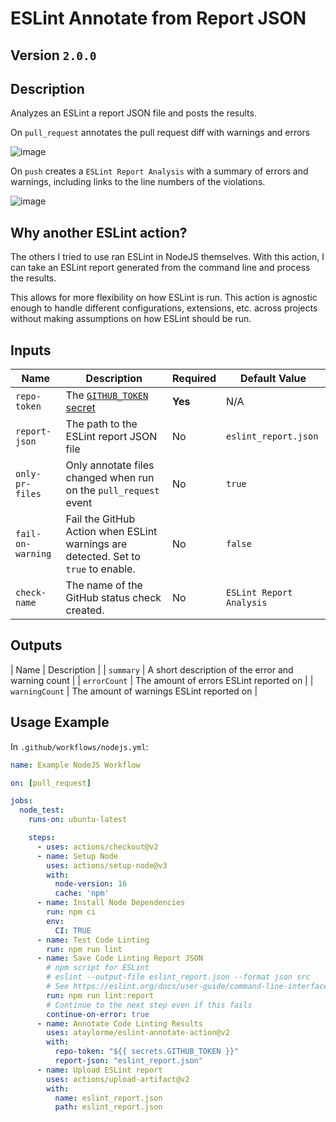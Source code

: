 # ESLint Annotate from Report JSON

## Version `2.0.0`

## Description

Analyzes an ESLint a report JSON file and posts the results.

On `pull_request` annotates the pull request diff with warnings and errors

![image](./assets/eslint-annotate-action-pr-error-example.png)

On `push` creates a `ESLint Report Analysis` with a summary of errors and warnings, including links to the line numbers of the violations.

![image](./assets/eslint-annotate-action-push-report-example.png)

## Why another ESLint action?

The others I tried to use ran ESLint in NodeJS themselves. With this action, I can take an ESLint report generated from the command line and process the results.

This allows for more flexibility on how ESLint is run. This action is agnostic enough to handle different configurations, extensions, etc. across projects without making assumptions on how ESLint should be run.

## Inputs

| Name | Description | Required | Default Value |
|---|---|---|---|
| `repo-token` | The [`GITHUB_TOKEN` secret](https://docs.github.com/en/actions/configuring-and-managing-workflows/authenticating-with-the-github_token#about-the-github_token-secret) | **Yes** | N/A |
| `report-json` | The path to the ESLint report JSON file | No | `eslint_report.json` |
| `only-pr-files` | Only annotate files changed when run on the `pull_request` event | No | `true` |
| `fail-on-warning` | Fail the GitHub Action when ESLint warnings are detected. Set to `true` to enable. | No | `false` |
| `check-name` | The name of the GitHub status check created. | No | `ESLint Report Analysis` |

## Outputs

| Name | Description |
| `summary` | A short description of the error and warning count |
| `errorCount` | The amount of errors ESLint reported on |
| `warningCount` | The amount of warnings ESLint reported on |

## Usage Example

In `.github/workflows/nodejs.yml`:

```yml
name: Example NodeJS Workflow

on: [pull_request]

jobs:
  node_test:
    runs-on: ubuntu-latest

    steps:
      - uses: actions/checkout@v2
      - name: Setup Node
        uses: actions/setup-node@v3
        with:
          node-version: 16
          cache: 'npm'
      - name: Install Node Dependencies
        run: npm ci
        env:
          CI: TRUE
      - name: Test Code Linting
        run: npm run lint
      - name: Save Code Linting Report JSON
        # npm script for ESLint
        # eslint --output-file eslint_report.json --format json src
        # See https://eslint.org/docs/user-guide/command-line-interface#options
        run: npm run lint:report
        # Continue to the next step even if this fails
        continue-on-error: true
      - name: Annotate Code Linting Results
        uses: ataylorme/eslint-annotate-action@v2
        with:
          repo-token: "${{ secrets.GITHUB_TOKEN }}"
          report-json: "eslint_report.json"
      - name: Upload ESLint report
        uses: actions/upload-artifact@v2
        with:
          name: eslint_report.json
          path: eslint_report.json
